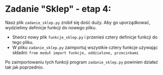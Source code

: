 # Zadanie "Sklep" - etap 4:

Nasz plik `zadanie_sklep.py` zrobił się dość duży. Aby go uporządkować, wydzielimy definicje funkcji do nowego pliku.

- Stwórz nowy plik `funkcje_sklep.py` i przenieś cztery definicje funkcji do tego pliku.
- W pliku `zadanie_sklep.py` zaimportuj wszystkie cztery funkcje używając składni: `from moduł import funkcje, oddzielone, przecinkami`

Po zaimportowaniu tych funkcji program `zadanie_sklep.py` powinien działać tak jak poprzednio.